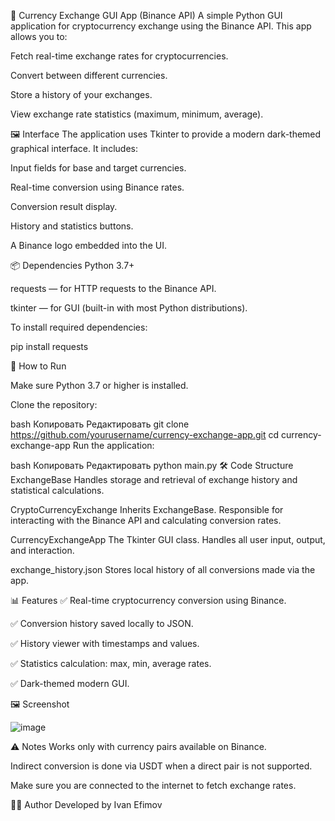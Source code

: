 💱 Currency Exchange GUI App (Binance API)
A simple Python GUI application for cryptocurrency exchange using the Binance API. This app allows you to:

Fetch real-time exchange rates for cryptocurrencies.

Convert between different currencies.

Store a history of your exchanges.

View exchange rate statistics (maximum, minimum, average).

🖼 Interface
The application uses Tkinter to provide a modern dark-themed graphical interface. It includes:

Input fields for base and target currencies.

Real-time conversion using Binance rates.

Conversion result display.

History and statistics buttons.

A Binance logo embedded into the UI.

📦 Dependencies
Python 3.7+

requests — for HTTP requests to the Binance API.

tkinter — for GUI (built-in with most Python distributions).

To install required dependencies:

pip install requests

🚀 How to Run

Make sure Python 3.7 or higher is installed.

Clone the repository:

bash
Копировать
Редактировать
git clone https://github.com/yourusername/currency-exchange-app.git
cd currency-exchange-app
Run the application:

bash
Копировать
Редактировать
python main.py
🛠 Code Structure
ExchangeBase
Handles storage and retrieval of exchange history and statistical calculations.

CryptoCurrencyExchange
Inherits ExchangeBase. Responsible for interacting with the Binance API and calculating conversion rates.

CurrencyExchangeApp
The Tkinter GUI class. Handles all user input, output, and interaction.

exchange_history.json
Stores local history of all conversions made via the app.

📊 Features
✅ Real-time cryptocurrency conversion using Binance.

✅ Conversion history saved locally to JSON.

✅ History viewer with timestamps and values.

✅ Statistics calculation: max, min, average rates.

✅ Dark-themed modern GUI.

🖼 Screenshot

![image](https://github.com/user-attachments/assets/b0198dc0-f040-4f6e-8c52-5a646771f983)


⚠️ Notes
Works only with currency pairs available on Binance.

Indirect conversion is done via USDT when a direct pair is not supported.

Make sure you are connected to the internet to fetch exchange rates.

👨‍💻 Author
Developed by Ivan Efimov
